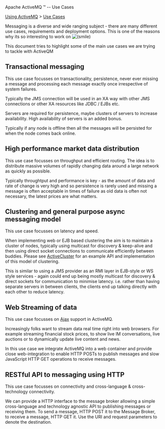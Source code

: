 Apache ActiveMQ ™ -- Use Cases 

[Using ActiveMQ](using-activemq.html) > [Use Cases](use-cases.html)


Messaging is a diverse and wide ranging subject - there are many different use cases, requirements and deployment options. This is one of the reasons why its so interesting to work on ![(smile)](https://cwiki.apache.org/confluence/s/en_GB/5997/6f42626d00e36f53fe51440403446ca61552e2a2.1/_/images/icons/emoticons/smile.png)

This document tries to highlight some of the main use cases we are trying to tackle with ActiveQM

Transactional messaging
-----------------------

This use case focusses on transactionality, persistence, never ever missing a message and processing each message exactly once irrespective of system failures.

Typically the JMS connection will be used in an XA way with other JMS connections or other XA resources like JDBC / EJBs etc.

Servers are required for persistence, maybe clusters of servers to increase availability. High availability of servers is an added bonus.

Typically if any node is offline then all the messages will be persisted for when the node comes back online.

High performance market data distribution
-----------------------------------------

This use case focusses on throughput and efficient routing. The idea is to distribute massive volumes of rapidly changing data around a large network as quickly as possible.

Typically throughtput and performance is key - as the amount of data and rate of change is very high and so persistence is rarely used and missing a message is often acceptable in times of failure as old data is often not necessary, the latest prices are what matters.

Clustering and general purpose async messaging model
----------------------------------------------------

This use case focusses on latency and speed.

When implementing web or EJB based clustering the aim is to maintain a cluster of nodes, typically using multicast for discovery & keep-alive and then using direct socket connections to communicate efficiently between buddies. Please see [ActiveCluster](http://activecluster.codehaus.org/) for an example API and implementation of this model of clustering.

This is similar to using a JMS provider as an RMI layer in EJB-style or WS style services - again could end up being mostly multicast for discovery & direct sockets for communication to minimise latency. i.e. rather than having separate servers in between clients, the clients end up talking directly with each other to reduce latency.

Web Streaming of data
---------------------

This use case focusses on [Ajax](ajax.html) support in ActiveMQ.

Increasingly folks want to stream data real time right into web browsers. For example streaming financial stock prices, to show live IM conversations, live auctions or to dynamically update live content and news.

In this use case we integrate ActiveMQ into a web container and provide close web-integration to enable HTTP POSTs to publish messages and slow JavaScript HTTP GET operations to receive messages.

RESTful API to messaging using HTTP
-----------------------------------

This use case focusses on connectivity and cross-language & cross-technology connectivity.

We can provide a HTTP interface to the message broker allowing a simple cross-language and technology agnostic API to publishing messages or receiving them. To send a message, HTTP POST it to the Message Broker, to receive a message, HTTP GET it. Use the URI and request parameters to denote the destination.

